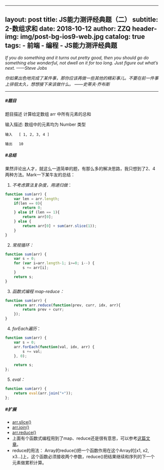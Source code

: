 
---
layout:     post
title:      JS能力测评经典题（二）
subtitle:   2-数组求和
date:       2018-10-12
author:     ZZQ
header-img: img/post-bg-ios9-web.jpg
catalog: true
tags:
    - 前端
    - 编程
    - JS能力测评经典题
---


*If you do something and it turns out pretty good, then you should go do something else wonderful, not dwell on it for too long. Just figure out what’s next.*                       *——Steve Jobs*

*你如果出色地完成了某件事，那你应该再做一些其他的精彩事儿。不要在前一件事上徘徊太久，想想接下来该做什么。*                 *——史蒂夫·乔布斯*


---



#####  #题目
题目描述
计算给定数组 arr 中所有元素的总和

输入描述:
数组中的元素均为 Number 类型

`输入   [ 1, 2, 3, 4 ]`

`输出   10`


#####  #总结
果然评论出人才，就这么一道简单的题，有那么多的解决思路，我只想到了2、4两种方法。Mark一下某牛友的总结：


1. *不考虑算法复杂度，用递归做*：

```javascript
function sum(arr) {
    var len = arr.length;
    if(len == 0){
        return 0;
    } else if (len == 1){
        return arr[0];
    } else {
        return arr[0] + sum(arr.slice(1));
    }
}
```

2. *常规循环：*


```javascript
function sum(arr) {
    var s = 0;
    for (var i=arr.length-1; i>=0; i--) {
        s += arr[i];
    }
    return s;
}
```


3. *函数式编程 map-reduce：*


```javascript
function sum(arr) {
    return arr.reduce(function(prev, curr, idx, arr){
        return prev + curr;
    });
}
```


4. *forEach遍历*：

```javascript
function sum(arr) {
    var s = 0;
    arr.forEach(function(val, idx, arr) {
        s += val;
    }, 0);
  
    return s;
};
```

5. *eval：*


```javascript
function sum(arr) {
    return eval(arr.join("+"));
};
```

##### #扩展
- [arr.slice()](http://www.w3school.com.cn/jsref/jsref_slice_array.asp)
- [arr.join()](http://www.w3school.com.cn/jsref/jsref_join.asp)
- [arr.reduce()](https://www.liaoxuefeng.com/wiki/001434446689867b27157e896e74d51a89c25cc8b43bdb3000/001435119854495d29b9b3d7028477a96ed74db95032675000)
- 上面有个函数式编程用到了map、reduce还是很有意思，可以参考[这篇文章](https://www.liaoxuefeng.com/wiki/001434446689867b27157e896e74d51a89c25cc8b43bdb3000/001435119854495d29b9b3d7028477a96ed74db95032675000)。
- reduce的用法：
Array的reduce()把一个函数作用在这个Array的[x1, x2, x3...]上，这个函数必须接收两个参数，reduce()把结果继续和序列的下一个元素做累积计算。
